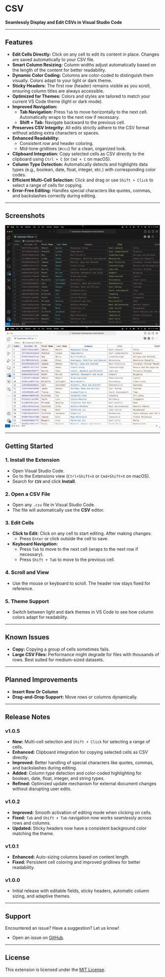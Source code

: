 # **CSV**

**Seamlessly Display and Edit CSVs in Visual Studio Code**

---

## **Features**

- **Edit Cells Directly:** Click on any cell to edit its content in place. Changes are saved automatically to your CSV file.
- **Smart Column Resizing:** Column widths adjust automatically based on the length of the content for better readability.
- **Dynamic Color Coding:** Columns are color-coded to distinguish them visually. Colors adapt to your light or dark theme.
- **Sticky Headers:** The first row (header) remains visible as you scroll, ensuring column titles are always accessible.
- **Optimized for Themes:** Colors and styles are tailored to match your current VS Code theme (light or dark mode).
- **Improved Navigation:**
  - **Tab Navigation:** Press `Tab` to move horizontally to the next cell. Automatically wraps to the next row if necessary.
  - **Shift + Tab:** Navigate backward to the previous cell.
- **Preserves CSV Integrity:** All edits strictly adhere to the CSV format without adding extra characters or spaces.
- **Enhanced Readability:** 
  - Consistent row and header coloring.
  - Mid-tone gridlines (`#ccc`) for a clean, organized look.
- **Clipboard Integration:** Copy selected cells as CSV directly to the clipboard using `Ctrl + C` (or `Cmd + C` on macOS).
- **Column Type Detection:** Automatically detects and highlights data types (e.g., boolean, date, float, integer, etc.) with corresponding color codes.
- **Efficient Multi-Cell Selection:** Click and drag or use `Shift + Click` to select a range of cells for copying.
- **Error-Free Editing:** Handles special characters like quotes, commas, and backslashes correctly during editing.

---

## **Screenshots**

![Screenshot 1](images/Screenshot_dark.png)
![Screenshot 2](images/Screenshot_light.png)

---

## **Getting Started**

### **1. Install the Extension**

- Open Visual Studio Code.
- Go to the Extensions view (`Ctrl+Shift+X` or `Cmd+Shift+X` on macOS).
- Search for **`CSV`** and click **Install**.

### **2. Open a CSV File**

- Open any `.csv` file in Visual Studio Code.
- The file will automatically use the **CSV** editor.

### **3. Edit Cells**

- **Click to Edit:** Click on any cell to start editing. After making changes:
  - Press `Enter` or click outside the cell to save.
- **Keyboard Navigation:**
  - Press `Tab` to move to the next cell (wraps to the next row if necessary).
  - Press `Shift + Tab` to move to the previous cell.

### **4. Scroll and View**

- Use the mouse or keyboard to scroll. The header row stays fixed for reference.

### **5. Theme Support**

- Switch between light and dark themes in VS Code to see how column colors adapt for readability.

---

## **Known Issues**

- **Copy:** Copying a group of cells sometimes fails.
- **Large CSV Files:** Performance might degrade for files with thousands of rows. Best suited for medium-sized datasets.

---

## **Planned Improvements**

- **Insert Row Or Column**
- **Drag-and-Drop Support:** Move rows or columns dynamically.

---

## **Release Notes**

### **v1.0.5**
- **New:** Multi-cell selection and `Shift + Click` for selecting a range of cells.
- **Enhanced:** Clipboard integration for copying selected cells as CSV directly.
- **Improved:** Better handling of special characters like quotes, commas, and backslashes during editing.
- **Added:** Column type detection and color-coded highlighting for boolean, date, float, integer, and string types.
- **Refined:** Optimized update mechanism for external document changes without disrupting user edits.

### **v1.0.2**
- **Improved:** Smooth activation of editing mode when clicking on cells.
- **Fixed:** `Tab` and `Shift + Tab` navigation now works seamlessly across rows and columns.
- **Updated:** Sticky headers now have a consistent background color matching the theme.

### **v1.0.1**
- **Enhanced:** Auto-sizing columns based on content length.
- **Fixed:** Persistent cell coloring and improved gridlines for better readability.

### **v1.0.0**
- Initial release with editable fields, sticky headers, automatic column sizing, and adaptive themes.

---

## **Support**

Encountered an issue? Have a suggestion? Let us know!

- Open an issue on [GitHub](https://github.com/jonaraphael/csv.git/issues).

---

## **License**

This extension is licensed under the [MIT License](https://opensource.org/licenses/MIT).
